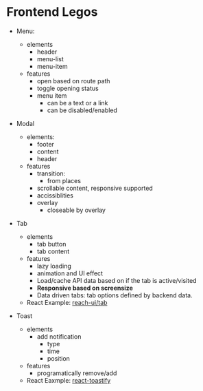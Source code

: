 # Frontend Legos

- Menu:
  - elements
	   - header
	   - menu-list
	   - menu-item
  - features
	   - open based on route path
	   - toggle opening status
	   - menu item 
		   - can be a text or a link
		   - can be disabled/enabled

- Modal
     - elements:
		- footer
		- content
		- header
     - features
		- transition:
			- from places
		- scrollable content, responsive supported
		- accissiblities
		- overlay
		  - closeable by overlay

- Tab
	- elements
		- tab button
		- tab content
	- features
		- lazy loading
		- animation and UI effect
		- Load/cache API data based on if the tab is active/visited
		- **Responsive based on screensize**
		- Data driven tabs: tab options defined by backend data.
	- React Example: [reach-ui/tab](https://reach.tech/tabs)

- Toast
	- elements
		- add notification
			- type
			- time
			- position
	- features
		- programatically remove/add
	- React Eaxmple: [react-toastify](https://www.npmjs.com/package/react-toastify)



